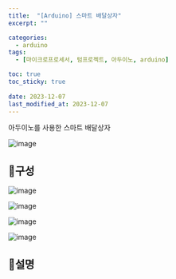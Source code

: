 ```yaml
---
title:  "[Arduino] 스마트 배달상자"
excerpt: ""

categories:
  - arduino
tags:
  - [마이크로프로세서, 텀프로젝트, 아두이노, arduino]

toc: true
toc_sticky: true
 
date: 2023-12-07
last_modified_at: 2023-12-07
---
```


아두이노를 사용한 스마트 배달상자

![image](https://github.com/rin1004/rin1004.github.io/assets/59803206/764e08bd-72e0-49de-b369-d933d64aafff)


## 📜구성

![image](https://github.com/rin1004/rin1004.github.io/assets/59803206/73ce408f-7fcf-41e3-84d2-791e4b270774)

![image](https://github.com/rin1004/rin1004.github.io/assets/59803206/e8551c19-caf3-4ebe-98ef-abfb3ed778bc)

![image](https://github.com/rin1004/rin1004.github.io/assets/59803206/048ade69-2024-43b6-a99d-a048604155c1)

![image](https://github.com/rin1004/rin1004.github.io/assets/59803206/07d028d2-41ed-46b3-a24c-c8ef852b0488)

## 📜설명



```


```
